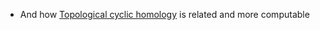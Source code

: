 - And how [Topological cyclic homology](Unsorted/Topological%20cyclic%20homology%201%201.md) is related and more computable